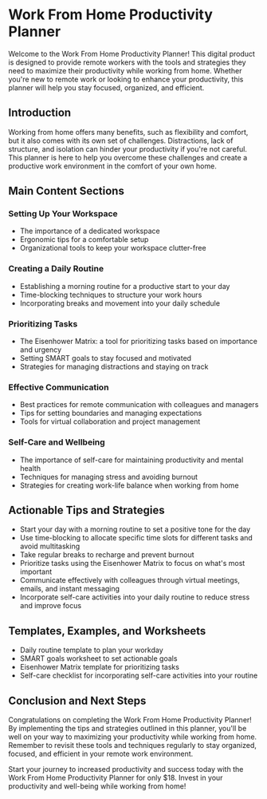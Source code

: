 # Work From Home Productivity Planner

Welcome to the Work From Home Productivity Planner! This digital product is designed to provide remote workers with the tools and strategies they need to maximize their productivity while working from home. Whether you're new to remote work or looking to enhance your productivity, this planner will help you stay focused, organized, and efficient.

## Introduction

Working from home offers many benefits, such as flexibility and comfort, but it also comes with its own set of challenges. Distractions, lack of structure, and isolation can hinder your productivity if you're not careful. This planner is here to help you overcome these challenges and create a productive work environment in the comfort of your own home.

## Main Content Sections

### Setting Up Your Workspace
- The importance of a dedicated workspace
- Ergonomic tips for a comfortable setup
- Organizational tools to keep your workspace clutter-free

### Creating a Daily Routine
- Establishing a morning routine for a productive start to your day
- Time-blocking techniques to structure your work hours
- Incorporating breaks and movement into your daily schedule

### Prioritizing Tasks
- The Eisenhower Matrix: a tool for prioritizing tasks based on importance and urgency
- Setting SMART goals to stay focused and motivated
- Strategies for managing distractions and staying on track

### Effective Communication
- Best practices for remote communication with colleagues and managers
- Tips for setting boundaries and managing expectations
- Tools for virtual collaboration and project management

### Self-Care and Wellbeing
- The importance of self-care for maintaining productivity and mental health
- Techniques for managing stress and avoiding burnout
- Strategies for creating work-life balance when working from home

## Actionable Tips and Strategies

- Start your day with a morning routine to set a positive tone for the day
- Use time-blocking to allocate specific time slots for different tasks and avoid multitasking
- Take regular breaks to recharge and prevent burnout
- Prioritize tasks using the Eisenhower Matrix to focus on what's most important
- Communicate effectively with colleagues through virtual meetings, emails, and instant messaging
- Incorporate self-care activities into your daily routine to reduce stress and improve focus

## Templates, Examples, and Worksheets

- Daily routine template to plan your workday
- SMART goals worksheet to set actionable goals
- Eisenhower Matrix template for prioritizing tasks
- Self-care checklist for incorporating self-care activities into your routine

## Conclusion and Next Steps

Congratulations on completing the Work From Home Productivity Planner! By implementing the tips and strategies outlined in this planner, you'll be well on your way to maximizing your productivity while working from home. Remember to revisit these tools and techniques regularly to stay organized, focused, and efficient in your remote work environment.

Start your journey to increased productivity and success today with the Work From Home Productivity Planner for only $18. Invest in your productivity and well-being while working from home!